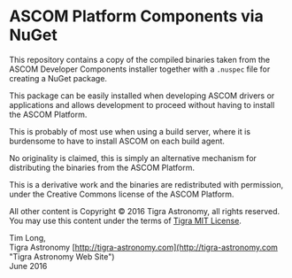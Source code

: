ASCOM Platform Components via NuGet
===================================

This repository contains a copy of the compiled binaries taken from the ASCOM Developer Components installer
together with a `.nuspec` file for creating a NuGet package.

This package can be easily installed when developing ASCOM drivers or applications and allows development
to proceed without having to install the ASCOM Platform.

This is probably of most use when using a build server, where it is burdensome to have to install ASCOM
on each build agent.

No originality is claimed, this is simply an alternative mechanism for distributing the binaries from the ASCOM Platform.

This is a derivative work and the binaries are redistributed with permission, under the Creative Commons license of the ASCOM Platform.

All other content is Copyright © 2016 Tigra Astronomy, all rights reserved. You may use this content under the terms of [Tigra MIT License](http://tigra.mit-license.org "MIT License for Tigra Astronomy"). 

Tim Long,  
Tigra Astronomy [http://tigra-astronomy.com](http://tigra-astronomy.com "Tigra Astronomy Web Site")  
June 2016